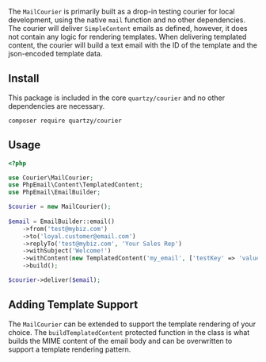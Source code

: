 The `MailCourier` is primarily built as a drop-in testing courier for local development, using the native `mail`
function and no other dependencies. The courier will deliver `SimpleContent` emails as defined, however, it does not
contain any logic for rendering templates. When delivering templated content, the courier will build a text email
with the ID of the template and the json-encoded template data.

## Install

This package is included in the core `quartzy/courier` and no other dependencies are necessary.

`composer require quartzy/courier`

## Usage

```php
<?php

use Courier\MailCourier;
use PhpEmail\Content\TemplatedContent;
use PhpEmail\EmailBuilder;

$courier = new MailCourier();
        
$email = EmailBuilder::email()
    ->from('test@mybiz.com')
    ->to('loyal.customer@email.com')
    ->replyTo('test@mybiz.com', 'Your Sales Rep')
    ->withSubject('Welcome!')
    ->withContent(new TemplatedContent('my_email', ['testKey' => 'value']))
    ->build();

$courier->deliver($email);
```

## Adding Template Support

The `MailCourier` can be extended to support the template rendering of your choice. The `buildTemplatedContent` protected
function in the class is what builds the MIME content of the email body and can be overwritten to support
a template rendering pattern.
